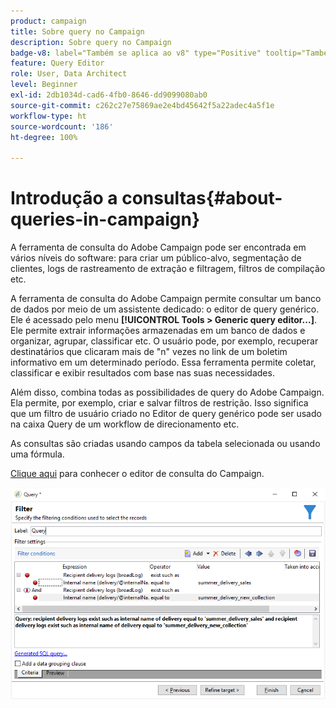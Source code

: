 ```yaml
---
product: campaign
title: Sobre query no Campaign
description: Sobre query no Campaign
badge-v8: label="Também se aplica ao v8" type="Positive" tooltip="Também se aplica ao Campaign v8"
feature: Query Editor
role: User, Data Architect
level: Beginner
exl-id: 2db1034d-cad6-4fb0-8646-dd9099080ab0
source-git-commit: c262c27e75869ae2e4bd45642f5a22adec4a5f1e
workflow-type: ht
source-wordcount: '186'
ht-degree: 100%

---
```


# Introdução a consultas{#about-queries-in-campaign}



A ferramenta de consulta do Adobe Campaign pode ser encontrada em vários níveis do software: para criar um público-alvo, segmentação de clientes, logs de rastreamento de extração e filtragem, filtros de compilação etc.

A ferramenta de consulta do Adobe Campaign permite consultar um banco de dados por meio de um assistente dedicado: o editor de query genérico. Ele é acessado pelo menu **[!UICONTROL Tools > Generic query editor...]**. Ele permite extrair informações armazenadas em um banco de dados e organizar, agrupar, classificar etc. O usuário pode, por exemplo, recuperar destinatários que clicaram mais de &quot;n&quot; vezes no link de um boletim informativo em um determinado período. Essa ferramenta permite coletar, classificar e exibir resultados com base nas suas necessidades.

Além disso, combina todas as possibilidades de query do Adobe Campaign. Ela permite, por exemplo, criar e salvar filtros de restrição. Isso significa que um filtro de usuário criado no Editor de query genérico pode ser usado na caixa Query de um workflow de direcionamento etc.

As consultas são criadas usando campos da tabela selecionada ou usando uma fórmula.

[Clique aqui](../../workflow/using/query.md) para conhecer o editor de consulta do Campaign.

![](assets/query_recipients_4.png)
